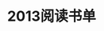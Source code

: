 ---
layout: book
title: 2013阅读书单
category: 读书
keywords: 阅读,书单,2013
books: 
    - title: Web前端黑客技术揭秘
      status: 待读
      author: 钟晨鸣/徐少培 
      publisher: 电子工业出版社
      language: 中文
      link: http://book.douban.com/subject/20451827/
      cover: http://img3.douban.com/lpic/s24562945.jpg
      description: 
    - title: The Little Redis Book
      status: 在读
      author: Karl Seguin
      language: English
      link: https://github.com/karlseguin/the-little-redis-book
      cover: https://raw.githubusercontent.com/karlseguin/the-little-redis-book/master/en/title.png
      description: 
    - title: 打造Facebook
      status: 在读
      language: 中文
      link: http://book.douban.com/subject/20471120/
      cover: http://img3.douban.com/lpic/s24581301.jpg
      description: 
---